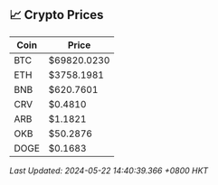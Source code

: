 ## 📈 Crypto Prices

| Coin | Price |
| ---- | ----- |
| BTC | $69820.0230 |
| ETH | $3758.1981 |
| BNB | $620.7601 |
| CRV | $0.4810 |
| ARB | $1.1821 |
| OKB | $50.2876 |
| DOGE | $0.1683 |

_Last Updated: 2024-05-22 14:40:39.366 +0800 HKT_